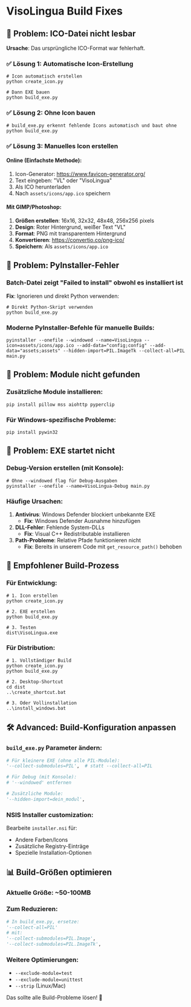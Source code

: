 # VisoLingua Build Fixes

## 🔧 Problem: ICO-Datei nicht lesbar

**Ursache**: Das ursprüngliche ICO-Format war fehlerhaft.

### ✅ Lösung 1: Automatische Icon-Erstellung
```batch
# Icon automatisch erstellen
python create_icon.py

# Dann EXE bauen
python build_exe.py
```

### ✅ Lösung 2: Ohne Icon bauen
```batch
# build_exe.py erkennt fehlende Icons automatisch und baut ohne
python build_exe.py
```

### ✅ Lösung 3: Manuelles Icon erstellen

#### Online (Einfachste Methode):
1. Icon-Generator: https://www.favicon-generator.org/
2. Text eingeben: "VL" oder "VisoLingua"  
3. Als ICO herunterladen
4. Nach `assets/icons/app.ico` speichern

#### Mit GIMP/Photoshop:
1. **Größen erstellen**: 16x16, 32x32, 48x48, 256x256 pixels
2. **Design**: Roter Hintergrund, weißer Text "VL"
3. **Format**: PNG mit transparentem Hintergrund
4. **Konvertieren**: https://convertio.co/png-ico/
5. **Speichern**: Als `assets/icons/app.ico`

## 🔧 Problem: PyInstaller-Fehler

### Batch-Datei zeigt "Failed to install" obwohl es installiert ist

**Fix**: Ignorieren und direkt Python verwenden:
```batch
# Direkt Python-Skript verwenden
python build_exe.py
```

### Moderne PyInstaller-Befehle für manuelle Builds:
```batch
pyinstaller --onefile --windowed --name=VisoLingua --icon=assets/icons/app.ico --add-data="config;config" --add-data="assets;assets" --hidden-import=PIL.ImageTk --collect-all=PIL main.py
```

## 🔧 Problem: Module nicht gefunden

### Zusätzliche Module installieren:
```batch
pip install pillow mss aiohttp pyperclip
```

### Für Windows-spezifische Probleme:
```batch
pip install pywin32
```

## 🔧 Problem: EXE startet nicht

### Debug-Version erstellen (mit Konsole):
```batch
# Ohne --windowed flag für Debug-Ausgaben
pyinstaller --onefile --name=VisoLingua-Debug main.py
```

### Häufige Ursachen:
1. **Antivirus**: Windows Defender blockiert unbekannte EXE
   - **Fix**: Windows Defender Ausnahme hinzufügen
2. **DLL-Fehler**: Fehlende System-DLLs
   - **Fix**: Visual C++ Redistributable installieren
3. **Path-Probleme**: Relative Pfade funktionieren nicht
   - **Fix**: Bereits in unserem Code mit `get_resource_path()` behoben

## 🎯 Empfohlener Build-Prozess

### Für Entwicklung:
```batch
# 1. Icon erstellen
python create_icon.py

# 2. EXE erstellen
python build_exe.py

# 3. Testen
dist\VisoLingua.exe
```

### Für Distribution:
```batch
# 1. Vollständiger Build
python create_icon.py
python build_exe.py

# 2. Desktop-Shortcut
cd dist
..\create_shortcut.bat

# 3. Oder Vollinstallation
..\install_windows.bat
```

## 🛠️ Advanced: Build-Konfiguration anpassen

### `build_exe.py` Parameter ändern:

```python
# Für kleinere EXE (ohne alle PIL-Module):
'--collect-submodules=PIL',  # statt --collect-all=PIL

# Für Debug (mit Konsole):
# '--windowed' entfernen

# Zusätzliche Module:
'--hidden-import=dein_modul',
```

### NSIS Installer customization:
Bearbeite `installer.nsi` für:
- Andere Farben/Icons
- Zusätzliche Registry-Einträge  
- Spezielle Installation-Optionen

## 📊 Build-Größen optimieren

### Aktuelle Größe: ~50-100MB
### Zum Reduzieren:
```python
# In build_exe.py, ersetze:
'--collect-all=PIL'
# mit:
'--collect-submodules=PIL.Image',
'--collect-submodules=PIL.ImageTk',
```

### Weitere Optimierungen:
- `--exclude-module=test` 
- `--exclude-module=unittest`
- `--strip` (Linux/Mac)

Das sollte alle Build-Probleme lösen! 🎉